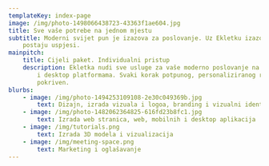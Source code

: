 ```yaml
---
templateKey: index-page
image: /img/photo-1498066438723-43363f1ae604.jpg
title: Sve vaše potrebe na jednom mjestu
subtitle: Moderni svijet pun je izazova za poslovanje. Uz Ekletku izazovi
    postaju uspjesi.
mainpitch:
    title: Cijeli paket. Individualni pristup
	description: Ekletka nudi sve usluge za vaše moderno poslovanje na web, mobilnim
		i desktop platformama. Svaki korak potpunog, personaliziranog rješenja je
		pokriven.
blurbs:
	- image: /img/photo-1494253109108-2e30c049369b.jpg
		text: Dizajn, izrada vizuala i logoa, branding i vizualni identitet
	- image: /img/photo-1482062364825-616fd23b8fc1.jpg
		text: Izrada web stranica, web, mobilnih i desktop aplikacija
	- image: /img/tutorials.png
		text: Izrada 3D modela i vizualizacija
	- image: /img/meeting-space.png
		text: Marketing i oglašavanje
---
```

